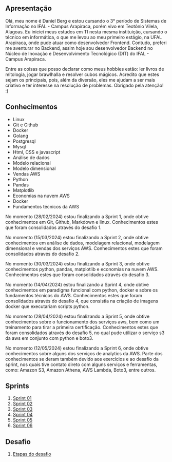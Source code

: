 ## Apresentação

Olá, meu nome é Daniel Berg e estou cursando o 3° período de Sistemas de Informação no IFAL - Campus Arapiraca, porém vivo em Teotônio Vilela, Alagoas. Eu iniciei meus estudos em TI nesta mesma instituição, cursando o técnico em informática, o que me levou ao meu primeiro estágio, na UFAL Arapiraca, onde pude atuar como desenvolvedor Frontend. Contudo, preferi me aventurar no Backend, assim hoje sou desenvolvedor Backend no Núcleo de Inovação e Desenvolvimento Tecnológico (DIT) do IFAL - Campus Arapiraca.

Entre as coisas que posso declarar como meus hobbies estão: ler livros de mitologia, jogar brawlhalla e resolver cubos mágicos. Acredito que estes sejam os principais, pois, além da diversão, eles me ajudam a ser mais criativo e ter interesse na resolução de problemas. Obrigado pela atenção! :)

## Conhecimentos

* Linux
* Git e Github
* Docker
* Golang
* Postgresql
* Mysql
* Html, CSS e javascript
* Análise de dados
* Modelo relacional
* Modelo dimensional
* Vendas AWS
* Python
* Pandas
* Matplotlib
* Economias na nuvem AWS
* Docker
* Fundamentos técnicos da AWS

No momento (28/02/2024) estou finalizando a Sprint 1, onde obtive conhecimentos em Git, Github, Markdown e linux. Conhecimentos estes que foram consolidados através do desafio 1.

No momento (15/03/2024) estou finalizando a Sprint 2, onde obtive conhecimentos em análise de dados, modelagem relacional, modelagem dimensional e vendas dos serviços AWS. Conhecimentos estes que foram consolidados através do desafio 2.

No momento (30/03/2024) estou finalizando a Sprint 3, onde obtive conhecimentos python, pandas, matplotlib e economias na nuvem AWS. Conhecimentos estes que foram consolidados através do desafio 3.

No momento (14/04/2024) estou finalizando a Sprint 4, onde obtive conhecimentos em paradigma funcional com python, docker e sobre os fundamentos técnicos do AWS. Conhecimentos estes que foram consolidados através do desafio 4, que consistia na criação de imagens docker  que executariam scripts python.

No momento (28/04/2024) estou finalizando a Sprint 5, onde obtive conhecimentos sobre o funcionamento dos serviços aws, bem como um treinamento para tirar a primeira certificação. Conhecimentos estes que foram consolidados através do desafio 5, no qual pude utilizar o serviço s3 da aws em conjunto com python e boto3.

No momento (12/05/2024) estou finalizando a Sprint 6, onde obtive conhecimentos sobre alguns dos serviços de analytics da AWS. Parte dos conhecimentos se deram também devido aos exercícios e ao desafio da sprint, nos quais tive contato direto com alguns serviços e ferramentas, como: Amazon S3, Amazon Athena, AWS Lambda, Boto3, entre outros.

## Sprints 

1. [Sprint 01](Sprint%201/README.md)
1. [Sprint 02](Sprint%202//README.md)
1. [Sprint 03](Sprint%203/README.md)
1. [Sprint 04](Sprint%204/README.md)
1. [Sprint 05](Sprint%205/README.md)
1. [Sprint 06](Sprint%206/README.md)


## Desafio

1. [Etapas do desafio](Desafio/README.md)
